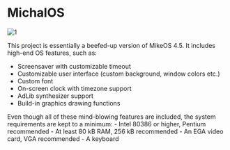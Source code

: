 # MichalOS

![1](https://user-images.githubusercontent.com/41787099/112810298-291bd880-907b-11eb-8d70-37cf3e56b18a.png)

This project is essentially a beefed-up version of MikeOS 4.5. It includes high-end OS features, such as:
- Screensaver with customizable timeout
- Customizable user interface (custom background, window colors etc.)
- Custom font
- On-screen clock with timezone support
- AdLib synthesizer support
- Build-in graphics drawing functions

Even though all of these mind-blowing features are included, the system requirements are kept to a minimum:
	- Intel 80386 or higher, Pentium recommended
	- At least 80 kB RAM, 256 kB recommended
	- An EGA video card, VGA recommended
	- A keyboard

